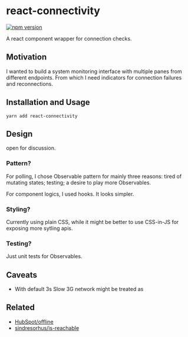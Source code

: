 # react-connectivity

[![npm version](http://img.shields.io/npm/v/react-connectivity.svg?style=flat)](https://npmjs.org/package/react-connectivity "View this project on npm")

A react component wrapper for connection checks.


## Motivation

I wanted to build a system monitoring interface with multiple panes from different endpoints.
From which I need indicators for connection failures and reconnections.


## Installation and Usage

```
yarn add react-connectivity
```

## Design

open for discussion.

### Pattern?

For polling, I chose Observable pattern for mainly three reasons: tired of mutating states; testing; a desire to play more Observables.

For component logics, I used hooks. It looks simpler.

### Styling?

Currently using plain CSS, while it might be better to use CSS-in-JS for exposing more sytling apis.


### Testing?

Just unit tests for Observables.


## Caveats

* With default 3s Slow 3G network might be treated as 


## Related
* [HubSpot/offline](https://github.com/hubspot/offline)
* [sindresorhus/is-reachable](https://github.com/sindresorhus/is-reachable)
